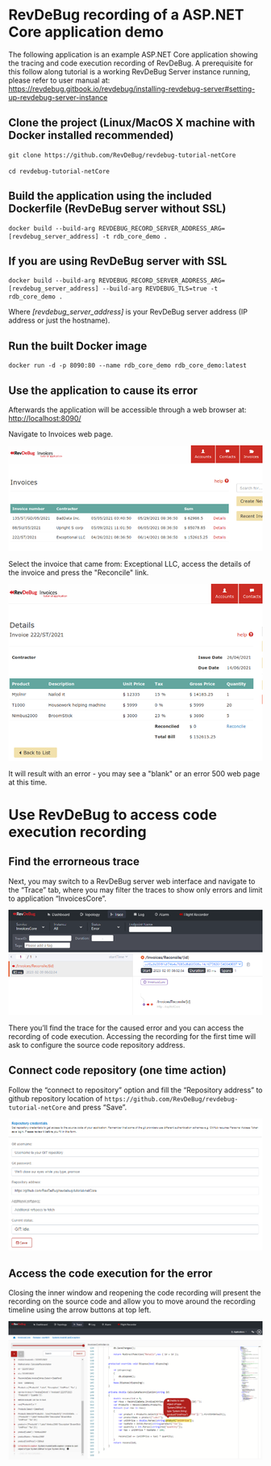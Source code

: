 # RevDeBug recording of a ASP.NET Core application demo
The following application is an example ASP.NET Core application showing the tracing and code execution recording of RevDeBug.
A prerequisite for this follow along tutorial is a working RevDeBug Server instance running, please refer to user manual at: <https://revdebug.gitbook.io/revdebug/installing-revdebug-server#setting-up-revdebug-server-instance>
## Clone the project (Linux/MacOS X machine with Docker installed recommended)

```
git clone https://github.com/RevDeBug/revdebug-tutorial-netCore

cd revdebug-tutorial-netCore
```

## Build the application using the included Dockerfile (RevDeBug server without SSL)

```
docker build --build-arg REVDEBUG_RECORD_SERVER_ADDRESS_ARG=[revdebug_server_address] -t rdb_core_demo .
```

## If you are using RevDeBug server with SSL

```
docker build --build-arg REVDEBUG_RECORD_SERVER_ADDRESS_ARG=[revdebug_server_address] --build-arg REVDEBUG_TLS=true -t rdb_core_demo .
```

Where *[revdebug_server_address]* is your RevDeBug server address (IP address or just the hostname).

## Run the built Docker image 

```
docker run -d -p 8090:80 --name rdb_core_demo rdb_core_demo:latest
```

## Use the application to cause its error

Afterwards the application will be accessible through a web browser at: <http://localhost:8090/>

Navigate to Invoices web page.

![Demo application web page](./demo_screens_core/web-app.png)


Select the invoice that came from: Exceptional LLC, access the details of the invoice and press the "Reconcile" link.

![Demo application web page](./demo_screens_core/web-app-details.png)

It will result with an error - you may see a "blank" or an error 500 web page at this time.

# Use RevDeBug to access code execution recording

## Find the errorneous trace
Next, you may switch to a RevDeBug server web interface and navigate to the “Trace” tab, where you may filter the traces to show only errors and limit to application “InvoicesCore”. 

![Demo application web page](./demo_screens_core/trace.png)

There you’ll find the trace for the caused error and you can access the recording of code execution. Accessing the recording for the first time will ask to configure the source code repository address.

## Connect code repository (one time action)

Follow the “connect to repository” option and fill the “Repository address” to github repository location of  ```https://github.com/RevDeBug/revdebug-tutorial-netCore``` and press “Save”.

![Demo application web page](./demo_screens_core/repository.png)

## Access the code execution for the error
Closing the inner window and reopening the code recording will present the recording on the source code and allow you to move around the recording timeline using the arrow buttons at top left.

![Demo application web page](./demo_screens_core/code-recording.png)

